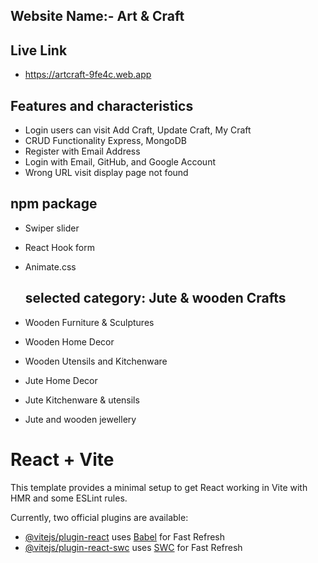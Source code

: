 

## Website Name:- Art & Craft

## Live Link
- https://artcraft-9fe4c.web.app
  
## Features and characteristics
- Login users can visit Add Craft, Update Craft, My Craft
-  CRUD Functionality Express, MongoDB
- Register with Email Address 
- Login with Email, GitHub, and Google Account
- Wrong URL visit display page not found

## npm package
- Swiper slider
- React Hook form
- Animate.css

  ## selected category:  Jute & wooden Crafts
- Wooden Furniture & Sculptures
- Wooden Home Decor
- Wooden Utensils and Kitchenware
- Jute Home Decor
- Jute Kitchenware & utensils
- Jute and wooden jewellery

# React + Vite

This template provides a minimal setup to get React working in Vite with HMR and some ESLint rules.

Currently, two official plugins are available:

- [@vitejs/plugin-react](https://github.com/vitejs/vite-plugin-react/blob/main/packages/plugin-react/README.md) uses [Babel](https://babeljs.io/) for Fast Refresh
- [@vitejs/plugin-react-swc](https://github.com/vitejs/vite-plugin-react-swc) uses [SWC](https://swc.rs/) for Fast Refresh
